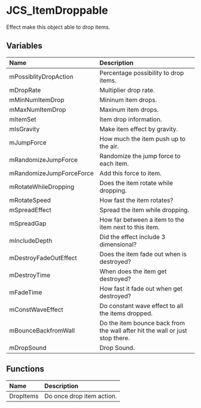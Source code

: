# JCS_ItemDroppable

Effect make this object able to drop items.

## Variables

| Name                     | Description                                                                  |
|:-------------------------|:-----------------------------------------------------------------------------|
| mPossiblityDropAction    | Percentage possibility to drop items.                                        |
| mDropRate                | Multiplier drop rate.                                                        |
| mMinNumItemDrop          | Mininum item drops.                                                          |
| mMaxNumItemDrop          | Maxinum item drops.                                                          |
| mItemSet                 | Item drop information.                                                       |
| mIsGravity               | Make item effect by gravity.                                                 |
| mJumpForce               | How much the item push up to the air.                                        |
| mRandomizeJumpForce      | Randomize the jump force to each item.                                       |
| mRandomizeJumpForceForce | Add this force to item.                                                      |
| mRotateWhileDropping     | Does the item rotate while dropping.                                         |
| mRotateSpeed             | How fast the item rotates?                                                   |
| mSpreadEffect            | Spread the item while dropping.                                              |
| mSpreadGap               | How far between a item to the item next to this item.                        |
| mIncludeDepth            | Did the effect include 3 dimensional?                                        |
| mDestroyFadeOutEffect    | Does the item fade out when is destroyed?                                    |
| mDestroyTime             | When does the item get destroyed?                                            |
| mFadeTime                | How fast it fade out when get destroyed?                                     |
| mConstWaveEffect         | Do constant wave effect to all the items dropped.                            |
| mBounceBackfromWall      | Do the item bounce back from the wall after hit the wall or just stop there. |
| mDropSound               | Drop Sound.                                                                  |

## Functions

| Name      | Description               |
|:----------|:--------------------------|
| DropItems | Do once drop item action. |
